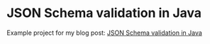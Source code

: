 JSON Schema validation in Java
=============

Example project for my blog post: [JSON Schema validation in Java][1]

[1]:https://www.mscharhag.com/java/json-schema-validation